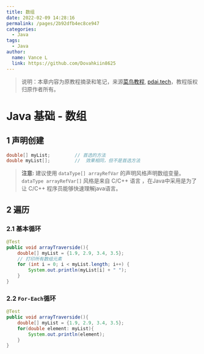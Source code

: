 ```yaml
---
title: 数组
date: 2022-02-09 14:28:16
permalink: /pages/2b92dfb4ec8ce947
categories:
  - Java
tags:
  - Java
author:
  name: Vance L
  link: https://github.com/Dovahkiin8625
---
```


> 说明：本章内容为原教程摘录和笔记，来源[菜鸟教程](https://www.runoob.com), [pdai.tech](https://www.pdai.tech/)，教程版权归原作者所有。

# Java 基础 - 数组

## 1 声明创建

```java
double[] myList;         // 首选的方法
double myList[];         //  效果相同，但不是首选方法
```

>**注意:** 建议使用 `dataType[] arrayRefVar` 的声明风格声明数组变量。` dataType arrayRefVar[]` 风格是来自 C/C++ 语言 ，在Java中采用是为了让 C/C++ 程序员能够快速理解java语言。

## 2 遍历

### 2.1 基本循环

```java
@Test
public void arrayTraverside(){
    double[] myList = {1.9, 2.9, 3.4, 3.5};
    // 打印所有数组元素
    for (int i = 0; i < myList.length; i++) {
        System.out.println(myList[i] + " ");
    }
}
```

### 2.2 `For-Each`循环

```java
@Test
public void arrayTraverside(){
    double[] myList = {1.9, 2.9, 3.4, 3.5};
    for(double element: myList){
        System.out.println(element);
    }
}
```

